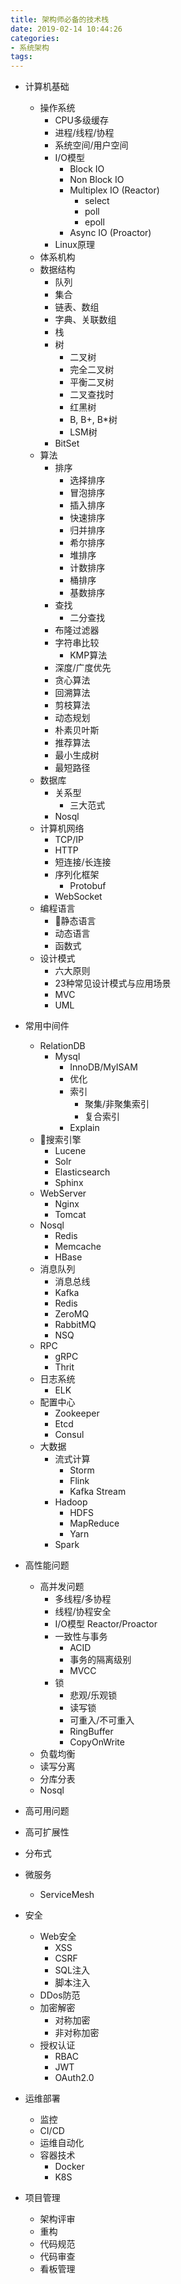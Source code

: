 ```yaml
---
title: 架构师必备的技术栈
date: 2019-02-14 10:44:26
categories: 
- 系统架构
tags:
---
```


- 计算机基础
  - 操作系统
    - CPU多级缓存
    - 进程/线程/协程
    - 系统空间/用户空间
    - I/O模型
      - Block IO
      - Non Block IO
      - Multiplex IO (Reactor)
        - select
        - poll
        - epoll
      - Async IO (Proactor)
    - Linux原理
  - 体系机构
  - 数据结构
    - 队列
    - 集合
    - 链表、数组
    - 字典、关联数组
    - 栈
    - 树
      - 二叉树
      - 完全二叉树
      - 平衡二叉树
      - 二叉查找时
      - 红黑树
      - B, B+, B*树
      - LSM树
    - BitSet
  - 算法
    - 排序
      - 选择排序
      - 冒泡排序
      - 插入排序
      - 快速排序
      - 归并排序
      - 希尔排序
      - 堆排序
      - 计数排序
      - 桶排序
      - 基数排序
    - 查找
      - 二分查找
    - 布隆过滤器
    - 字符串比较
      - KMP算法
    - 深度/广度优先
    - 贪心算法
    - 回溯算法
    - 剪枝算法
    - 动态规划
    - 朴素贝叶斯
    - 推荐算法
    - 最小生成树
    - 最短路径
  - 数据库
    - 关系型
      - 三大范式
    - Nosql
  - 计算机网络
    - TCP/IP
    - HTTP
    - 短连接/长连接
    - 序列化框架
      - Protobuf
    - WebSocket
  - 编程语言
    - 静态语言
    - 动态语言
    - 函数式
  - 设计模式
    - 六大原则
    - 23种常见设计模式与应用场景
    - MVC
    - UML

- 常用中间件
  - RelationDB
    - Mysql
      - InnoDB/MyISAM
      - 优化
      - 索引
        - 聚集/非聚集索引
        - 复合索引
      - Explain
  - 搜索引擎
    - Lucene
    - Solr
    - Elasticsearch
    - Sphinx
  - WebServer
    - Nginx
    - Tomcat
  - Nosql
    - Redis
    - Memcache
    - HBase
  - 消息队列
    - 消息总线
    - Kafka
    - Redis
    - ZeroMQ
    - RabbitMQ
    - NSQ
  - RPC
    - gRPC
    - Thrit
  - 日志系统
    - ELK
  - 配置中心
    - Zookeeper
    - Etcd
    - Consul
  - 大数据
    - 流式计算
      - Storm
      - Flink
      - Kafka Stream
    - Hadoop
      - HDFS
      - MapReduce
      - Yarn
    - Spark

- 高性能问题
  - 高并发问题
    - 多线程/多协程
    - 线程/协程安全
    - I/O模型 Reactor/Proactor
    - 一致性与事务
      - ACID
      - 事务的隔离级别
      - MVCC
    - 锁
      - 悲观/乐观锁
      - 读写锁
      - 可重入/不可重入
      - RingBuffer
      - CopyOnWrite
  - 负载均衡
  - 读写分离
  - 分库分表
  - Nosql

- 高可用问题

- 高可扩展性

- 分布式

- 微服务
  - ServiceMesh
- 安全
  - Web安全
    - XSS
    - CSRF
    - SQL注入
    - 脚本注入
  - DDos防范
  - 加密解密
    - 对称加密
    - 非对称加密
  - 授权认证
    - RBAC
    - JWT
    - OAuth2.0

- 运维部署
  - 监控
  - CI/CD
  - 运维自动化
  - 容器技术
    - Docker
    - K8S

- 项目管理
  - 架构评审
  - 重构
  - 代码规范
  - 代码审查
  - 看板管理
